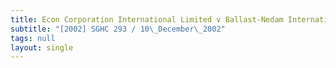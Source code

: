 ```yaml
---
title: Econ Corporation International Limited v Ballast-Nedam International BV
subtitle: "[2002] SGHC 293 / 10\_December\_2002"
tags: null
layout: single
---
```


